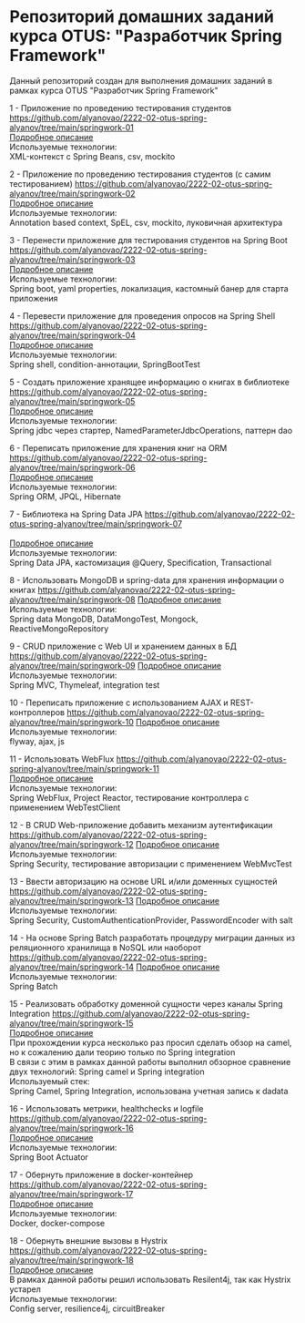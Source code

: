 # Репозиторий домашних заданий курса OTUS: "Разработчик Spring Framework"
Данный репозиторий создан для выполнения домашних заданий в рамках курса OTUS "Разработчик Spring Framework"


1 - Приложение по проведению тестирования студентов<br/>
https://github.com/alyanovao/2222-02-otus-spring-alyanov/tree/main/springwork-01 <br/>
[Подробное описание](https://github.com/alyanovao/2222-02-otus-spring-alyanov/blob/main/springwork-01/README.md)<br/>
Используемые технологии:<br/>
XML-контекст c Spring Beans, csv, mockito

2 - Приложение по проведению тестирования студентов (с самим тестированием)
https://github.com/alyanovao/2222-02-otus-spring-alyanov/tree/main/springwork-02 <br/>
[Подробное описание](https://github.com/alyanovao/2222-02-otus-spring-alyanov/blob/main/springwork-02/README.md)<br/>
Используемые технологии:<br/>
Annotation based context, SpEL, csv, mockito, луковичная архитектура

3 - Перенести приложение для тестирования студентов на Spring Boot
https://github.com/alyanovao/2222-02-otus-spring-alyanov/tree/main/springwork-03 <br/>
[Подробное описание](https://github.com/alyanovao/2222-02-otus-spring-alyanov/blob/main/springwork-03/README.md)<br/>
Используемые технологии:<br/>
Spring boot, yaml properties, локализация, кастомный банер для старта приложения

4 - Перевести приложение для проведения опросов на Spring Shell
https://github.com/alyanovao/2222-02-otus-spring-alyanov/tree/main/springwork-04 <br/>
[Подробное описание](https://github.com/alyanovao/2222-02-otus-spring-alyanov/blob/main/springwork-04/README.md)<br/>
Используемые технологии:<br/>
Spring shell, condition-аннотации, SpringBootTest

5 - Создать приложение хранящее информацию о книгах в библиотеке
https://github.com/alyanovao/2222-02-otus-spring-alyanov/tree/main/springwork-05 <br/>
[Подробное описание](https://github.com/alyanovao/2222-02-otus-spring-alyanov/blob/main/springwork-05/README.md)<br/>
Используемые технологии:<br/>
Spring jdbc через стартер, NamedParameterJdbcOperations, паттерн dao

6 - Переписать приложение для хранения книг на ORM
https://github.com/alyanovao/2222-02-otus-spring-alyanov/tree/main/springwork-06 <br/>
[Подробное описание](https://github.com/alyanovao/2222-02-otus-spring-alyanov/blob/main/springwork-06/README.md)<br/>
Используемые технологии:<br/>
Spring ORM, JPQL, Hibernate

7 - Библиотека на Spring Data JPA
https://github.com/alyanovao/2222-02-otus-spring-alyanov/tree/main/springwork-07 <br/>\
[Подробное описание](https://github.com/alyanovao/2222-02-otus-spring-alyanov/blob/main/springwork-07/README.md)<br/>
Используемые технологии:<br/>
Spring Data JPA, кастомизация @Query, Specification, Transactional

8 - Использовать MongoDB и spring-data для хранения информации о книгах
https://github.com/alyanovao/2222-02-otus-spring-alyanov/tree/main/springwork-08
[Подробное описание](https://github.com/alyanovao/2222-02-otus-spring-alyanov/blob/main/springwork-08/README.md)<br/>
Используемые технологии:<br/>
Spring data MongoDB, DataMongoTest, Mongock, ReactiveMongoRepository

9 - CRUD приложение с Web UI и хранением данных в БД
https://github.com/alyanovao/2222-02-otus-spring-alyanov/tree/main/springwork-09
[Подробное описание](https://github.com/alyanovao/2222-02-otus-spring-alyanov/blob/main/springwork-09/README.md)<br/>
Используемые технологии:<br/>
Spring MVC, Thymeleaf, integration test

10 - Переписать приложение с использованием AJAX и REST-контроллеров
https://github.com/alyanovao/2222-02-otus-spring-alyanov/tree/main/springwork-10
[Подробное описание](https://github.com/alyanovao/2222-02-otus-spring-alyanov/blob/main/springwork-10/README.md)<br/>
Используемые технологии:<br/>
flyway, ajax, js

11 - Использовать WebFlux
https://github.com/alyanovao/2222-02-otus-spring-alyanov/tree/main/springwork-11 <br/>
[Подробное описание](https://github.com/alyanovao/2222-02-otus-spring-alyanov/blob/main/springwork-11/README.md)<br/>
Используемые технологии:<br/>
Spring WebFlux, Project Reactor, тестирование контроллера с применением WebTestClient

12 - В CRUD Web-приложение добавить механизм аутентификации
https://github.com/alyanovao/2222-02-otus-spring-alyanov/tree/main/springwork-12
[Подробное описание](https://github.com/alyanovao/2222-02-otus-spring-alyanov/blob/main/springwork-12/README.md)<br/>
Используемые технологии:<br/>
Spring Security, тестирование авторизации с применением WebMvcTest

13 - Ввести авторизацию на основе URL и/или доменных сущностей
https://github.com/alyanovao/2222-02-otus-spring-alyanov/tree/main/springwork-13
[Подробное описание](https://github.com/alyanovao/2222-02-otus-spring-alyanov/blob/main/springwork-13/README.md)<br/>
Используемые технологии:<br/>
Spring Security, CustomAuthenticationProvider, PasswordEncoder with salt

14 - На основе Spring Batch разработать процедуру миграции данных из реляционного хранилища в NoSQL или наоборот
https://github.com/alyanovao/2222-02-otus-spring-alyanov/tree/main/springwork-14
[Подробное описание](https://github.com/alyanovao/2222-02-otus-spring-alyanov/blob/main/springwork-14/README.md)<br/>
Используемые технологии:<br/>
Spring Batch

15 - Реализовать обработку доменной сущности через каналы Spring Integration
https://github.com/alyanovao/2222-02-otus-spring-alyanov/tree/main/springwork-15 <br/>
[Подробное описание](https://github.com/alyanovao/2222-02-otus-spring-alyanov/blob/main/springwork-15/README.md)<br/>
При прохождении курса несколько раз просил сделать обзор на camel, но к сожалению дали теорию только по Spring integration<br/>
В связи с этим в рамках данной работы выполнил обзорное сравнение двух технологий: Spring camel и Spring integration<br/>
Используемый стек:<br/>
Spring Camel, Spring Integration, использована учетная запись к dadata

16 - Использовать метрики, healthchecks и logfile
https://github.com/alyanovao/2222-02-otus-spring-alyanov/tree/main/springwork-16 <br/>
[Подробное описание](https://github.com/alyanovao/2222-02-otus-spring-alyanov/blob/main/springwork-16/README.md)<br/>
Используемые технологии:<br/>
Spring Boot Actuator

17 - Обернуть приложение в docker-контейнер<br/>
https://github.com/alyanovao/2222-02-otus-spring-alyanov/tree/main/springwork-17 <br/>
[Подробное описание](https://github.com/alyanovao/2222-02-otus-spring-alyanov/blob/main/springwork-17/README.md)<br/>
Используемые технологии:<br/>
Docker, docker-compose

18 - Обернуть внешние вызовы в Hystrix
https://github.com/alyanovao/2222-02-otus-spring-alyanov/tree/main/springwork-18 <br/>
[Подробное описание](https://github.com/alyanovao/2222-02-otus-spring-alyanov/blob/main/springwork-18/README.md)<br/>
В рамках данной работы решил использовать Resilent4j, так как Hystrix устарел<br/>
Используемые технологии:<br/>
Config server, resilience4j, circuitBreaker